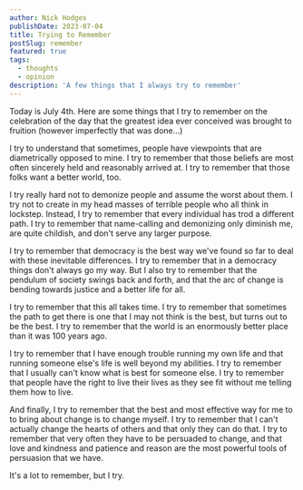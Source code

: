 ```yaml
---
author: Nick Hodges
publishDate: 2023-07-04
title: Trying to Remember
postSlug: remember
featured: true
tags:
  - thoughts
  - opinion
description: 'A few things that I always try to remember'
---
```


Today is July 4th. Here are some things that I try to remember on the celebration of the day that the greatest idea ever conceived was brought to fruition (however imperfectly that was done...)

I try to understand that sometimes, people have viewpoints that are diametrically opposed to mine. I try to remember that those beliefs are most often sincerely held and reasonably arrived at. I try to remember that those folks want a better world, too.

I try really hard not to demonize people and assume the worst about them. I try not to create in my head masses of terrible people who all think in lockstep. Instead, I try to remember that every individual has trod a different path. I try to remember that name-calling and demonizing only diminish me, are quite childish, and don't serve any larger purpose.

I try to remember that democracy is the best way we've found so far to deal with these inevitable differences. I try to remember that in a democracy things don't always go my way. But I also try to remember that the pendulum of society swings back and forth, and that the arc of change is bending towards justice and a better life for all.

I try to remember that this all takes time. I try to remember that sometimes the path to get there is one that I may not think is the best, but turns out to be the best. I try to remember that the world is an enormously better place than it was 100 years ago.

I try to remember that I have enough trouble running my own life and that running someone else's life is well beyond my abilities. I try to remember that I usually can't know what is best for someone else. I try to remember that people have the right to live their lives as they see fit without me telling them how to live.

And finally, I try to remember that the best and most effective way for me to to bring about change is to change myself. I try to remember that I can't actually change the hearts of others and that only they can do that. I try to remember that very often they have to be persuaded to change, and that love and kindness and patience and reason are the most powerful tools of persuasion that we have.

It's a lot to remember, but I try.
